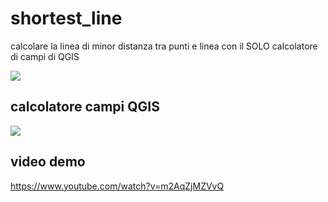 # shortest_line
calcolare la linea di minor distanza tra punti e linea con il SOLO calcolatore di campi di QGIS

<img src ="https://github.com/pigreco/shortest_line/blob/master/output_UhJ8Vr.gif">

## calcolatore campi QGIS

<img src ="https://github.com/pigreco/shortest_line/blob/master/Immagine%207.jpg">

## video demo

https://www.youtube.com/watch?v=m2AqZjMZVvQ

